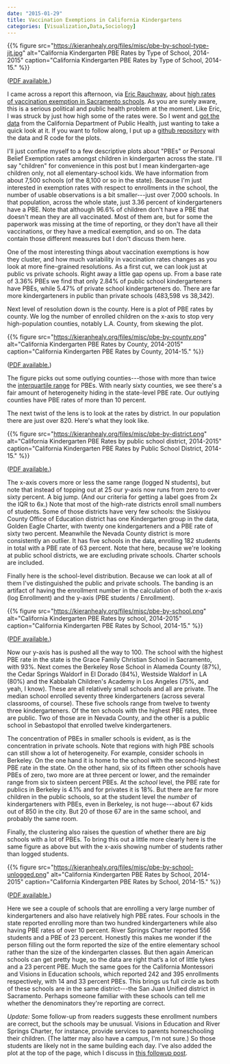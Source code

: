 ```yaml
---
date: "2015-01-29"
title: Vaccination Exemptions in California Kindergartens
categories: [Visualization,Data,Sociology]
---
```



{{% figure src="https://kieranhealy.org/files/misc/pbe-by-school-type-jit.jpg" alt="California Kindergarten PBE Rates by Type of School, 2014-2015" caption="California Kindergarten PBE Rates by Type of School, 2014-15." %}}

([PDF available.](https://kieranhealy.org/files/misc/pbe-by-school-type-jit.pdf))


I came across a report this afternoon, via [Eric Rauchway](https://twitter.com/rauchway/status/560829410082037761), about [high rates of vaccination exemption in Sacramento schools](http://www.sacbee.com/site-services/databases/article8203365.html). As you are surely aware, this is a serious political and public health problem at the moment. Like Eric, I was struck by just how high some of the rates were. So I went and [got the data](http://www.cdph.ca.gov/programs/immunize/pages/immunizationlevels.aspx) from the California Department of Public Health, just wanting to take a quick look at it. If you want to follow along, I put up a [github repository](https://github.com/kjhealy/vaccines-ca) with the data and R code for the plots.

I'll just confine myself to a few descriptive plots about "PBEs" or Personal Belief Exemption rates amongst children in kindergarten across the state. I'll say "children" for convenience in this post but I mean kindergarten-age children only, not all elementary-school kids. We have information from about 7,500 schools (of the 8,100 or so in the state). Because I'm just interested in exemption rates with respect to enrollments in the school, the number of usable observations is a bit smaller---just over 7,000 schools. In that population, across the whole state, just 3.36 percent of kindergarteners have a PBE. Note that although 96.6% of children don't have a PBE that doesn't mean they are all vaccinated. Most of them are, but for some the paperwork was missing at the time of reporting, or they don't have all their vaccinations, or they have a medical exemption, and so on. The data contain those different measures but I don't discuss them here. 

One of the most interesting things about vaccination exemptions is how they cluster, and how much variability in vaccination rates changes as you look at more fine-grained resolutions. As a first cut, we can look just at public vs private schools. Right away a little gap opens up. From a base rate of 3.36% PBEs we find that only 2.84% of public school kindergarteners have PBEs, while 5.47% of private school kindergarteners do. There are far more kindergarteners in public than private schools (483,598 vs 38,342).

Next level of resolution down is the county. Here is a plot of PBE rates by county. We log the number of enrolled children on the x-axis to stop very high-population counties, notably L.A. County, from skewing the plot. 

{{% figure src="https://kieranhealy.org/files/misc/pbe-by-county.png" alt="California Kindergarten PBE Rates by County, 2014-2015" caption="California Kindergarten PBE Rates by County, 2014-15." %}}

([PDF available.](https://kieranhealy.org/files/misc/pbe-by-county.pdf))

The figure picks out some outlying counties---those with more than twice the [interquartile range](http://en.wikipedia.org/wiki/Interquartile_range) for PBEs. With nearly sixty counties, we see there's a fair amount of heterogeneity hiding in the state-level PBE rate. Our outlying counties have PBE rates of more than 10 percent.

The next twist of the lens is to look at the rates by district. In our population there are just over 820. Here's what they look like.

{{% figure src="https://kieranhealy.org/files/misc/pbe-by-district.png" alt="California Kindergarten PBE Rates by public school district, 2014-2015" caption="California Kindergarten PBE Rates by Public School District, 2014-15." %}}

([PDF available.](https://kieranhealy.org/files/misc/pbe-by-district.pdf))

The x-axis covers more or less the same range (logged N students), but note that instead of topping out at 25 our y-axis now runs from zero to over sixty percent. A big jump. (And our criteria for getting a label goes from 2x the IQR to 6x.) Note that most of the high-rate districts enroll small numbers of students. Some of those districts have very few schools: the Siskiyou County Office of Education district has one Kindergarten group in the data, Golden Eagle Charter, with twenty one kindergarteners and a PBE rate of sixty two percent. Meanwhile the Nevada County district is more consistently an outlier. It has five schools in the data, enrolling 182 students in total with a PBE rate of 63 percent. Note that here, because we're looking at public school districts, we are excluding private schools. Charter schools are included.

Finally here is the school-level distribution. Because we can look at all of them I've distinguished the public and private schools. The banding is an artifact of having the enrollment number in the calculation of both the x-axis (log Enrollment) and the y-axis (PBE students / Enrollment).

{{% figure src="https://kieranhealy.org/files/misc/pbe-by-school.png" alt="California Kindergarten PBE Rates by  school, 2014-2015" caption="California Kindergarten PBE Rates by School, 2014-15." %}}

([PDF available.](https://kieranhealy.org/files/misc/pbe-by-school.pdf))

Now our y-axis has is pushed all the way to 100. The school with the highest PBE rate in the state is the Grace Family Christian School in Sacramento, with 93%. Next comes the Berkeley Rose School in Alameda County (87%), the Cedar Springs Waldorf in El Dorado (84%), Westside Waldorf in LA (80%) and the Kabbalah Children's Academy in Los Angeles (75%, and yeah, I know). These are all relatively small schools and all are private. The median school enrolled seventy three kindergarteners (across several classrooms, of course). These five schools range from twelve to twenty three kindergarteners. Of the ten schools with the highest PBE rates, three are public. Two of those are in Nevada County, and the other is a public school in Sebastopol that enrolled twelve kindergarteners.

The concentration of PBEs in smaller schools is evident, as is the concentration in private schools. Note that regions with high PBE schools can still show a lot of heterogeneity. For example, consider schools in Berkeley. On the one hand it is home to the school with the second-highest PBE rate in the state. On the other hand, six of its fifteen other schools have PBEs of zero, two more are at three percent or lower, and the remainder range from six to sixteen percent PBEs. At the *school* level, the PBE rate for publics in Berkeley is 4.1% and for privates it is 18%. But there are far more children in the public schools, so at the student level the *number* of kindergarteners with PBEs, even in Berkeley, is not huge---about 67 kids out of 850 in the city. But 20 of those 67 are in the same school, and probably the same room.

Finally, the clustering also raises the question of whether there are *big* schools with a lot of PBEs. To bring this out a little more clearly here is the same figure as above but with the x-axis showing number of students rather than logged students.

{{% figure src="https://kieranhealy.org/files/misc/pbe-by-school-unlogged.png" alt="California Kindergarten PBE Rates by  School, 2014-2015" caption="California Kindergarten PBE Rates by School, 2014-15." %}}

([PDF available.](https://kieranhealy.org/files/misc/pbe-by-school-unlogged.pdf))

Here we see a couple of schools that are enrolling a very large number of kindergarteners and also have relatively high PBE rates. Four schools in the state reported enrolling more than two hundred kindergarteners while also having PBE rates of over 10 percent. River Springs Charter reported 556 students and a PBE of 23 percent. Honestly this makes me wonder if the person filling out the form reported the size of the entire elementary school rather than the size of the kindergarten classes. But then again American schools can get pretty huge, so the data are right that’s a lot of little tykes and a 23 percent PBE. Much the same goes for the California Montessori and Visions in Education schools, which reported 242 and 395 enrollments respectively, with 14 and 33 percent PBEs. This brings us full circle as both of these schools are in the same district---the San Juan Unified district in Sacramento. Perhaps someone familiar with these schools can tell me whether the denominators they're reporting are correct.  

*Update:* Some follow-up from readers suggests these enrollment numbers are correct, but the schools may be unusual. Visions in Education and River Springs Charter, for instance, provide services to parents homeschooling their children. (The latter may also have a campus, I'm not sure.) So those students are likely not in the same building each day. I've also added the plot at the top of the page, which I discuss in [this followup post](https://kieranhealy.org/blog/archives/2015/02/03/another-look-at-the-california-vaccination-data).
